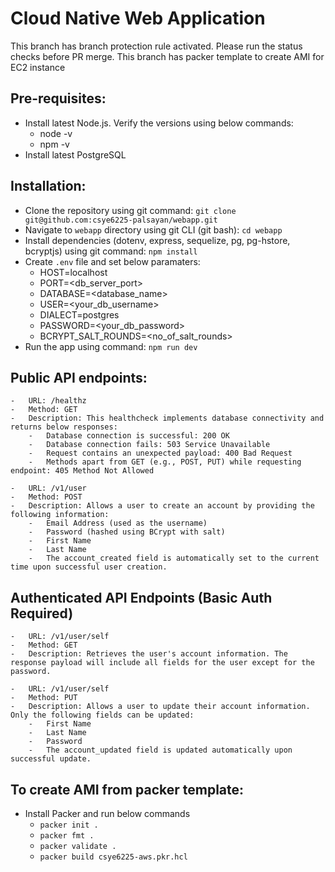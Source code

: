 # Cloud Native Web Application
This branch has branch protection rule activated. Please run the status checks before PR merge.
This branch has packer template to create AMI for EC2 instance

## Pre-requisites:
- Install latest Node.js. Verify the versions using below commands:
    - node -v
    - npm -v
- Install latest PostgreSQL

## Installation:
- Clone the repository using git command: `git clone git@github.com:csye6225-palsayan/webapp.git`
- Navigate to `webapp` directory using git CLI (git bash): `cd webapp`
- Install dependencies (dotenv, express, sequelize, pg, pg-hstore, bcryptjs) using git command: `npm install`
- Create `.env` file and set below paramaters:
    -   HOST=localhost
    -   PORT=<db_server_port>
    -   DATABASE=<database_name>
    -   USER=<your_db_username>
    -   DIALECT=postgres
    -   PASSWORD=<your_db_password>
    -   BCRYPT_SALT_ROUNDS=<no_of_salt_rounds>
- Run the app using command: `npm run dev`

## Public API endpoints:
    -   URL: /healthz
    -   Method: GET
    -   Description: This healthcheck implements database connectivity and returns below responses:
        -   Database connection is successful: 200 OK
        -   Database connection fails: 503 Service Unavailable
        -   Request contains an unexpected payload: 400 Bad Request
        -   Methods apart from GET (e.g., POST, PUT) while requesting endpoint: 405 Method Not Allowed

    -   URL: /v1/user
    -   Method: POST
    -   Description: Allows a user to create an account by providing the following information:
        -   Email Address (used as the username)
        -   Password (hashed using BCrypt with salt)
        -   First Name
        -   Last Name
        -   The account_created field is automatically set to the current time upon successful user creation.
        
    

## Authenticated API Endpoints (Basic Auth Required)
    -   URL: /v1/user/self
    -   Method: GET
    -   Description: Retrieves the user's account information. The response payload will include all fields for the user except for the password.

    -   URL: /v1/user/self
    -   Method: PUT
    -   Description: Allows a user to update their account information. Only the following fields can be updated:
        -   First Name
        -   Last Name
        -   Password
        -   The account_updated field is updated automatically upon successful update.

## To create AMI from packer template:
- Install Packer and run below commands
    - `packer init .`
    - `packer fmt .`
    - `packer validate .`
    - `packer build csye6225-aws.pkr.hcl`

